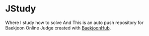 # JStudy
Where I study how to solve
And
This is an auto push repository for Baekjoon Online Judge created with [BaekjoonHub](https://github.com/BaekjoonHub/BaekjoonHub).
